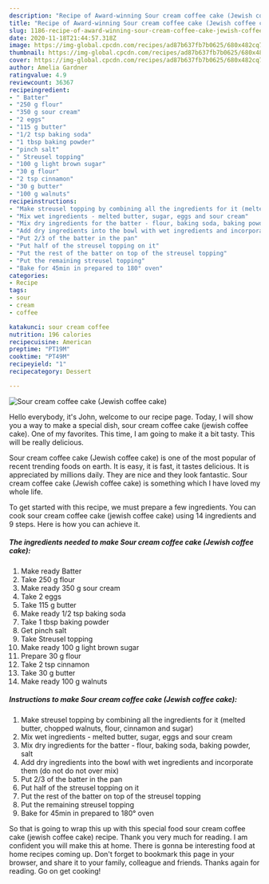 ```yaml
---
description: "Recipe of Award-winning Sour cream coffee cake (Jewish coffee cake)"
title: "Recipe of Award-winning Sour cream coffee cake (Jewish coffee cake)"
slug: 1186-recipe-of-award-winning-sour-cream-coffee-cake-jewish-coffee-cake
date: 2020-11-18T21:44:57.318Z
image: https://img-global.cpcdn.com/recipes/ad87b637fb7b0625/680x482cq70/sour-cream-coffee-cake-jewish-coffee-cake-recipe-main-photo.jpg
thumbnail: https://img-global.cpcdn.com/recipes/ad87b637fb7b0625/680x482cq70/sour-cream-coffee-cake-jewish-coffee-cake-recipe-main-photo.jpg
cover: https://img-global.cpcdn.com/recipes/ad87b637fb7b0625/680x482cq70/sour-cream-coffee-cake-jewish-coffee-cake-recipe-main-photo.jpg
author: Amelia Gardner
ratingvalue: 4.9
reviewcount: 36367
recipeingredient:
- " Batter"
- "250 g flour"
- "350 g sour cream"
- "2 eggs"
- "115 g butter"
- "1/2 tsp baking soda"
- "1 tbsp baking powder"
- "pinch salt"
- " Streusel topping"
- "100 g light brown sugar"
- "30 g flour"
- "2 tsp cinnamon"
- "30 g butter"
- "100 g walnuts"
recipeinstructions:
- "Make streusel topping by combining all the ingredients for it (melted butter, chopped walnuts, flour, cinnamon and sugar)"
- "Mix wet ingredients - melted butter, sugar, eggs and sour cream"
- "Mix dry ingredients for the batter - flour, baking soda, baking powder, salt"
- "Add dry ingredients into the bowl with wet ingredients and incorporate them (do not do not over mix)"
- "Put 2/3 of the batter in the pan"
- "Put half of the streusel topping on it"
- "Put the rest of the batter on top of the streusel topping"
- "Put the remaining streusel topping"
- "Bake for 45min in prepared to 180° oven"
categories:
- Recipe
tags:
- sour
- cream
- coffee

katakunci: sour cream coffee 
nutrition: 196 calories
recipecuisine: American
preptime: "PT19M"
cooktime: "PT49M"
recipeyield: "1"
recipecategory: Dessert

---
```



![Sour cream coffee cake (Jewish coffee cake)](https://img-global.cpcdn.com/recipes/ad87b637fb7b0625/680x482cq70/sour-cream-coffee-cake-jewish-coffee-cake-recipe-main-photo.jpg)

Hello everybody, it's John, welcome to our recipe page. Today, I will show you a way to make a special dish, sour cream coffee cake (jewish coffee cake). One of my favorites. This time, I am going to make it a bit tasty. This will be really delicious.

Sour cream coffee cake (Jewish coffee cake) is one of the most popular of recent trending foods on earth. It is easy, it is fast, it tastes delicious. It is appreciated by millions daily. They are nice and they look fantastic. Sour cream coffee cake (Jewish coffee cake) is something which I have loved my whole life.




To get started with this recipe, we must prepare a few ingredients. You can cook sour cream coffee cake (jewish coffee cake) using 14 ingredients and 9 steps. Here is how you can achieve it.

<!--inarticleads1-->

##### The ingredients needed to make Sour cream coffee cake (Jewish coffee cake):

1. Make ready  Batter
1. Take 250 g flour
1. Make ready 350 g sour cream
1. Take 2 eggs
1. Take 115 g butter
1. Make ready 1/2 tsp baking soda
1. Take 1 tbsp baking powder
1. Get pinch salt
1. Take  Streusel topping
1. Make ready 100 g light brown sugar
1. Prepare 30 g flour
1. Take 2 tsp cinnamon
1. Take 30 g butter
1. Make ready 100 g walnuts




<!--inarticleads2-->

##### Instructions to make Sour cream coffee cake (Jewish coffee cake):

1. Make streusel topping by combining all the ingredients for it (melted butter, chopped walnuts, flour, cinnamon and sugar)
1. Mix wet ingredients - melted butter, sugar, eggs and sour cream
1. Mix dry ingredients for the batter - flour, baking soda, baking powder, salt
1. Add dry ingredients into the bowl with wet ingredients and incorporate them (do not do not over mix)
1. Put 2/3 of the batter in the pan
1. Put half of the streusel topping on it
1. Put the rest of the batter on top of the streusel topping
1. Put the remaining streusel topping
1. Bake for 45min in prepared to 180° oven




So that is going to wrap this up with this special food sour cream coffee cake (jewish coffee cake) recipe. Thank you very much for reading. I am confident you will make this at home. There is gonna be interesting food at home recipes coming up. Don't forget to bookmark this page in your browser, and share it to your family, colleague and friends. Thanks again for reading. Go on get cooking!
